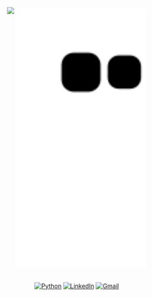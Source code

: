 <!-- ![hmmm](https://github.com/xtanion/xtanion/blob/output/github-contribution-grid-snake.svg) -->

<div align="center">
 
  <img src="https://c.tenor.com/UTxKJNlZilwAAAAi/luffy-monkey-d-luffy.gif" width="50" width="60" align="top">
  <img src="https://github.com/xtanion/xtanion/blob/output/github-contribution-grid-snake.svg" width="60%">
 
</div>

</br>


<div align="center" padding="10">
  
  [![Python](https://img.shields.io/badge/python-3670A0?style=for-the-badge&logo=python&logoColor=ffdd54)](https://blogs.python-gsoc.org/en/xtanions-blog/)
  [![LinkedIn](https://img.shields.io/badge/linkedin-%230077B5.svg?style=for-the-badge&logo=linkedin&logoColor=white)](https://www.linkedin.com/in/xtanion/)
  [![Gmail](https://img.shields.io/badge/Gmail-D14836?style=for-the-badge&logo=gmail&logoColor=white)](mailto:anandshivam54321@gmail.com)

</div>

